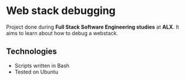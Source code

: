 # Web stack debugging
Project done during **Full Stack Software Engineering studies** at **ALX**. It aims to learn about how to debug a webstack.

## Technologies
* Scripts written in Bash 
* Tested on Ubuntu 

